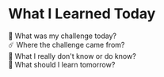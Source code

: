 # What I Learned Today

🤔 What was my challenge today?\
☄️ Where the challenge came from?\
🙈 What I really don't know or do know?\
🚀 What should I learn tomorrow?
